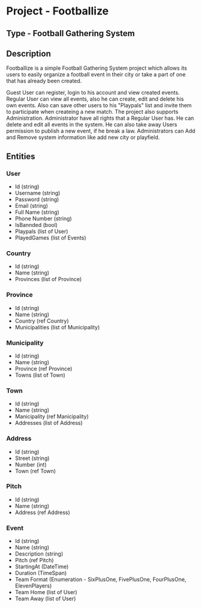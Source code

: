 # Project - Footballize

## Type - Football Gathering System

## Description

Footballize is a simple Football Gathering System project which allows its users to easily organize a football event in their city or take a part of one that has already been created.

Guest User can register, login to his account and view created events. Regular User can view all events, also he can create, edit and delete his own events. Also can save other users to his "Playpals" list and invite them to participate when createing a new match. The project also supports Administration. Administrator have all rights that a Regular User has. He can delete and edit all events in the system. He can also take away Users permission to publish a new event, if he break a law. Administrators can Add and Remove system information like add new city or playfield.

## Entities

### User
  - Id (string)
  - Username (string)
  - Password (string)
  - Email (string)
  - Full Name (string)
  - Phone Number (string)
  - IsBannded (bool)
  - Playpals (list of User)
  - PlayedGames (list of Events)
### Country
  - Id (string)
  - Name (string)
  - Provinces (list of Province)
### Province
  - Id (string)
  - Name (string)
  - Country (ref Country)
  - Municipalities (list of Municipality)
### Municipality
  - Id (string)
  - Name (string)
  - Province (ref Province)
  - Towns (list of Town)
### Town
  - Id (string)
  - Name (string)
  - Manicipality (ref Manicipality)
  - Addresses (list of Address)
### Address
  - Id (string)
  - Street (string)
  - Number (int)
  - Town (ref Town)
### Pitch
  - Id (string)
  - Name (string)
  - Address (ref Address)
### Event
  - Id (string)
  - Name (string)
  - Description (string)
  - Pitch (ref Pitch)
  - StartingAt (DateTime)
  - Duration (TimeSpan)
  - Team Format (Enumeration - SixPlusOne, FivePlusOne, FourPlusOne, ElevenPlayers)
  - Team Home (list of User)
  - Team Away (list of User)